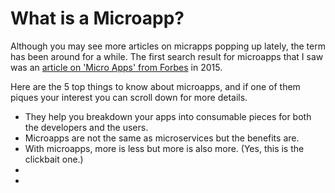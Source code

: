 # What is a Microapp?

Although you may see more articles on micrapps popping up lately, the term has been around for a while. The first search result for microapps that I saw was an [article on 'Micro Apps' from Forbes](https://www.forbes.com/sites/adrianbridgwater/2015/07/16/what-are-micro-apps-and-why-do-they-matter-for-mobile/#1860a2786338) in 2015.

Here are the 5 top things to know about microapps, and if one of them piques your interest you can scroll down for more details.

- They help you breakdown your apps into consumable pieces for both the developers and the users.
- Microapps are not the same as microservices but the benefits are.
- With microapps, more is less but more is also more. (Yes, this is the clickbait one.)
- 
- 
